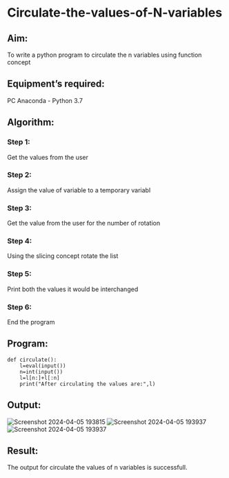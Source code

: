 # Circulate-the-values-of-N-variables
## Aim:
To write a python program to circulate the n variables using function concept
## Equipment’s required:
PC
Anaconda - Python 3.7
## Algorithm: 
### Step 1: 
Get the values from the user
### Step 2: 
Assign the value of variable to a temporary variabl
### Step 3: 
Get the value from the user for the number of rotation
### Step 4: 
Using the slicing concept rotate the list

### Step 5:
Print both the values it would be interchanged
### Step 6: 
End the program
## Program:
```
def circulate():
    l=eval(input())
    n=int(input())
    l=l[n:]+l[:n]
    print("After circulating the values are:",l)
```

## Output:
![Screenshot 2024-04-05 193815](https://github.com/PRASHANTHRATHI/Circulate-the-values-of-N-variables/assets/145743120/40acbd8c-0919-419b-80ef-01d192f2fd59)
![Screenshot 2024-04-05 193937](https://github.com/PRASHANTHRATHI/Circulate-the-values-of-N-variables/assets/145743120/7a50e52c-5750-4f9e-8503-dd40cb94b005)
![Screenshot 2024-04-05 193937](https://github.com/PRASHANTHRATHI/Circulate-the-values-of-N-variables/assets/145743120/7f1f5bdb-e1b5-4600-9eb9-e00df433994b)




## Result:
The output for circulate the values of n variables is successfull.

